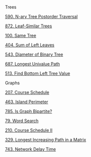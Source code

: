 Trees

[590. N-ary Tree Postorder Traversal](https://leetcode.com/problems/n-ary-tree-postorder-traversal)

[872. Leaf-Similar Trees](https://leetcode.com/problems/leaf-similar-trees)

[100. Same Tree](https://leetcode.com/problems/same-tree)

[404. Sum of Left Leaves](https://leetcode.com/problems/sum-of-left-leaves)

[543. Diameter of Binary Tree](https://leetcode.com/problems/diameter-of-binary-tree)

[687. Longest Univalue Path](https://leetcode.com/problems/longest-univalue-path)

[513. Find Bottom Left Tree Value](https://leetcode.com/problems/find-bottom-left-tree-value)

Graphs

[207. Course Schedule](https://leetcode.com/problems/course-schedule)

[463. Island Perimeter](https://leetcode.com/problems/island-perimeter)

[785. Is Graph Bipartite?](https://leetcode.com/problems/is-graph-bipartite)

[79. Word Search](https://leetcode.com/problems/word-search)

[210. Course Schedule II](https://leetcode.com/problems/course-schedule-ii)

[329. Longest Increasing Path in a Matrix](https://leetcode.com/problems/longest-increasing-path-in-a-matrix)

[743. Network Delay Time](https://leetcode.com/problems/network-delay-time/)